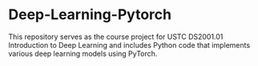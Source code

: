 # Deep-Learning-Pytorch
This repository serves as the course project for USTC DS2001.01 Introduction to Deep Learning and includes Python code that implements various deep learning models using PyTorch.
